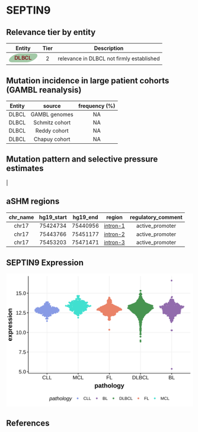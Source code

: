 # SEPTIN9

## Relevance tier by entity

|Entity|Tier|Description                              |
|:------:|:----:|-----------------------------------------|
|![DLBCL](images/icons/DLBCL_tier2.png) |2   |relevance in DLBCL not firmly established|

## Mutation incidence in large patient cohorts (GAMBL reanalysis)

|Entity|source        |frequency (%)|
|:------:|:--------------:|:-------------:|
|DLBCL |GAMBL genomes |NA           |
|DLBCL |Schmitz cohort|NA           |
|DLBCL |Reddy cohort  |NA           |
|DLBCL |Chapuy cohort |NA           |

## Mutation pattern and selective pressure estimates

|

## aSHM regions

|chr_name|hg19_start|hg19_end|region                                                                                         |regulatory_comment|
|:--------:|:----------:|:--------:|:-----------------------------------------------------------------------------------------------:|:------------------:|
|chr17   |75424734  |75440956|[intron-1](https://genome.ucsc.edu/s/rdmorin/GAMBL%20hg19?position=chr17%3A75424734%2D75440956)|active_promoter   |
|chr17   |75443766  |75451177|[intron-2](https://genome.ucsc.edu/s/rdmorin/GAMBL%20hg19?position=chr17%3A75443766%2D75451177)|active_promoter   |
|chr17   |75453203  |75471471|[intron-3](https://genome.ucsc.edu/s/rdmorin/GAMBL%20hg19?position=chr17%3A75453203%2D75471471)|active_promoter   |
## SEPTIN9 Expression
![](images/gene_expression/SEPTIN9_by_pathology.svg)
<!-- ORIGIN: Unknown -->

## References
